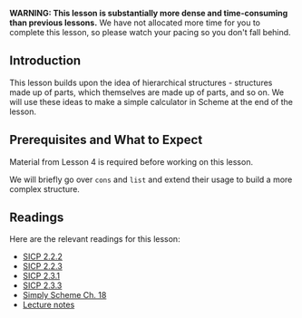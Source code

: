 **WARNING: This lesson is substantially more dense and time-consuming than previous lessons.** We have not allocated more time for you to complete this lesson, so please watch your pacing so you don't fall behind.

## Introduction

This lesson builds upon the idea of hierarchical structures - structures made
up of parts, which themselves are made up of parts, and so on. We will use
these ideas to make a simple calculator in Scheme at the end of the lesson.

## Prerequisites and What to Expect

Material from Lesson 4 is required before working on this lesson.

We will briefly go over `cons` and `list` and extend their usage to build a more
complex structure.

## Readings

Here are the relevant readings for this lesson:

  * [SICP 2.2.2](http://mitpress.mit.edu/sicp/full-text/book/book-Z-H-15.html#%25_sec_2.2.2)
  * [SICP 2.2.3](http://mitpress.mit.edu/sicp/full-text/book/book-Z-H-15.html#%25_sec_2.2.3)
  * [SICP 2.3.1](http://mitpress.mit.edu/sicp/full-text/book/book-Z-H-16.html#%25_sec_2.3.1)
  * [SICP 2.3.3](http://mitpress.mit.edu/sicp/full-text/book/book-Z-H-16.html#%25_sec_2.3.3)
  * [Simply Scheme Ch. 18](http://www.eecs.berkeley.edu/~bh/ssch18/trees.html)
  * [Lecture notes](http://www-inst.eecs.berkeley.edu/~cs61as/reader/notes.pdf#page=30)

